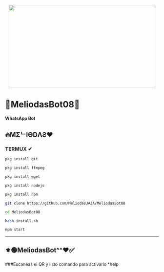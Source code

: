 <p align="center">
<img src="https://www.google.com/url?sa=i&url=https%3A%2F%2Fin.pinterest.com%2Fprayerdimple%2Fuzaki%2F&psig=AOvVaw1DY-kcTbMup_1SAXsMy8NI&ust=1618663541239000&source=images&cd=vfe&ved=0CAIQjRxqFwoTCJDH6Y7zgvACFQAAAAAdAAAAABAp" width="480" height="270"/>
</p>

# 🖤MeliodasBot08👻

#### WhatsApp Bot

## 🔥MΣᄂIӨDΛƧ❤


### TERMUX ✔
```bash
pkg install git

pkg install ffmpeg

pkg install wget

pkg install nodejs

pkg install npm

git clone https://github.com/MeliodasJAJA/MeliodasBot08

cd MeliodasBot08

bash install.sh

npm start
```

---------
## ⚜🟢MeliodasBot^^❤✅






###Escaneas el QR y listo comando para activarlo  *help

